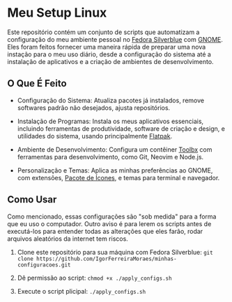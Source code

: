 # Meu Setup Linux
Este repositório contém um conjunto de scripts que automatizam a configuração do meu ambiente pessoal no [Fedora Silverblue](https://fedoraproject.org/atomic-desktops/silverblue/) com [GNOME](https://www.gnome.org/). Eles foram feitos fornecer uma maneira rápida de preparar uma nova instação para o meu uso diário, desde a configuração do sistema até a instalação de aplicativos e a criação de ambientes de desenvolvimento.

## O Que É Feito
- Configuração do Sistema: Atualiza pacotes já instalados, remove softwares padrão não desejados, ajusta repositórios.

- Instalação de Programas: Instala os meus aplicativos essenciais, incluindo ferramentas de produtividade, software de criação e design, e utilidades do sistema, usando principalmente [Flatpak](https://flatpak.org/).

- Ambiente de Desenvolvimento: Configura um contêiner [Toolbx](https://containertoolbx.org/) com ferramentas para desenvolvimento, como Git, Neovim e Node.js.

- Personalização e Temas: Aplica as minhas preferências ao GNOME, com extensões, [Pacote de Ícones](https://github.com/IgorFerreiraMoraes/Mignon-icon-theme), e temas para terminal e navegador.

## Como Usar
Como mencionado, essas configurações são "sob medida" para a forma que eu uso o computador. Outro aviso é para lerem os scripts antes de executá-los para entender todas as alterações que eles farão, rodar arquivos aleatórios da internet tem riscos.

1. Clone este repositório para sua máquina com Fedora Silverblue: `git clone https://github.com/IgorFerreiraMoraes/minhas-configuracoes.git`

2. Dê permissão ao script: `chmod +x ./apply_configs.sh`

3. Execute o script plicipal: `./apply_configs.sh`
